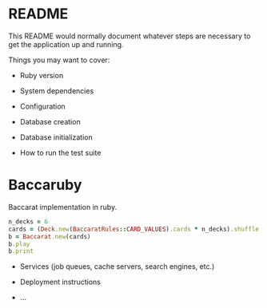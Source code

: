 # README

This README would normally document whatever steps are necessary to get the
application up and running.

Things you may want to cover:

* Ruby version

* System dependencies

* Configuration

* Database creation

* Database initialization

* How to run the test suite

# Baccaruby

  Baccarat implementation in ruby.

  ```ruby
  n_decks = 6
  cards = (Deck.new(BaccaratRules::CARD_VALUES).cards * n_decks).shuffle
  b = Baccarat.new(cards)
  b.play
  b.print
  ```

* Services (job queues, cache servers, search engines, etc.)

* Deployment instructions

* ...
